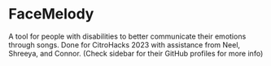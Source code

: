 # FaceMelody
A tool for people with disabilities to better communicate their emotions through songs. Done for CitroHacks 2023 with assistance from Neel, Shreeya, and Connor. (Check sidebar for their GitHub profiles for more info)
